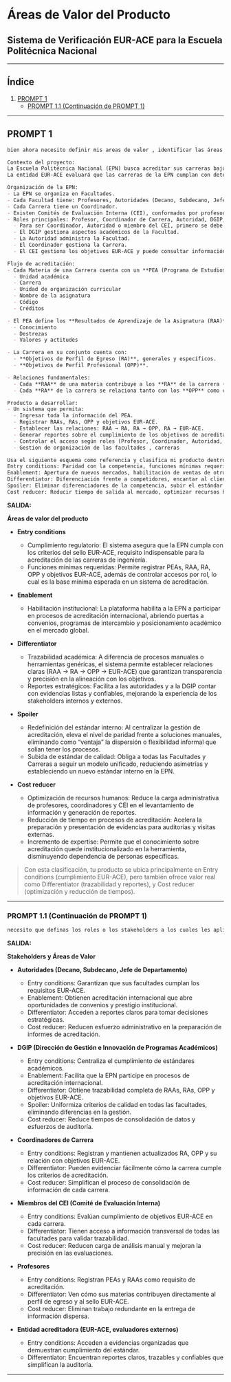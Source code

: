 # Áreas de Valor del Producto
## Sistema de Verificación EUR-ACE para la Escuela Politécnica Nacional

---

## Índice

1. [PROMPT 1](#prompt-1)
   - [PROMPT 1.1 (Continuación de PROMPT 1)](#prompt-11-continuacion-de-prompt-1)

---

## PROMPT 1

```markdown
bien ahora necesito definir mis areas de valor , identificar las áreas de valor de mi producto para los stakeholders.

Contexto del proyecto:
La Escuela Politécnica Nacional (EPN) busca acreditar sus carreras bajo el sello EUR-ACE.  
La entidad EUR-ACE evaluará que las carreras de la EPN cumplan con determinados objetivos (objetivos EUR-ACE).  

Organización de la EPN:
- La EPN se organiza en Facultades.  
- Cada Facultad tiene: Profesores, Autoridades (Decano, Subdecano, Jefe de Departamento) y Carreras.  
- Cada Carrera tiene un Coordinador.  
- Existen Comités de Evaluación Interna (CEI), conformados por profesores.  
- Roles principales: Profesor, Coordinador de Carrera, Autoridad, DGIP, Miembro del CEI.  
  - Para ser Coordinador, Autoridad o miembro del CEI, primero se debe ser Profesor.  
  - El DGIP gestiona aspectos académicos de la Facultad.  
  - La Autoridad administra la Facultad.  
  - El Coordinador gestiona la Carrera.  
  - El CEI gestiona los objetivos EUR-ACE y puede consultar información de Facultades.  

Flujo de acreditación:
- Cada Materia de una Carrera cuenta con un **PEA (Programa de Estudios Académicos)**, que contiene:  
  - Unidad académica  
  - Carrera  
  - Unidad de organización curricular  
  - Nombre de la asignatura  
  - Código  
  - Créditos  

- El PEA define los **Resultados de Aprendizaje de la Asignatura (RAA)**, que pueden ser:  
  - Conocimiento  
  - Destrezas  
  - Valores y actitudes  

- La Carrera en su conjunto cuenta con:  
  - **Objetivos de Perfil de Egreso (RA)**, generales y específicos.  
  - **Objetivos de Perfil Profesional (OPP)**.  

- Relaciones fundamentales:  
  - Cada **RAA** de una materia contribuye a los **RA** de la carrera (con un nivel definido).  
  - Cada **RA** de la carrera se relaciona tanto con los **OPP** como con los **objetivos EUR-ACE**.  

Producto a desarrollar:
- Un sistema que permita:  
  - Ingresar toda la información del PEA.  
  - Registrar RAAs, RAs, OPP y objetivos EUR-ACE.  
  - Establecer las relaciones: RAA → RA, RA → OPP, RA → EUR-ACE.  
  - Generar reportes sobre el cumplimiento de los objetivos de acreditación EUR-ACE.  
  - Controlar el acceso según roles (Profesor, Coordinador, Autoridad, CEI, DGIP).  
  - Gestion de organización de las facultades , carreras  

Usa el siguiente esquema como referencia y clasifica mi producto dentro de estas categorías, describiendo cómo aporta valor en cada una (si aplica):
Entry conditions: Paridad con la competencia, funciones mínimas requeridas, cumplimiento regulatorio.
Enablement: Apertura de nuevos mercados, habilitación de ventas de otros productos o servicios.
Differentiator: Diferenciación frente a competidores, encantar al cliente.
Spoiler: Eliminar diferenciadores de la competencia, subir el estándar de paridad, redefinir el mercado.
Cost reducer: Reducir tiempo de salida al mercado, optimizar recursos humanos, mejorar márgenes, incrementar expertise.
```

**SALIDA:**

**Áreas de valor del producto**

- **Entry conditions**
  - Cumplimiento regulatorio: El sistema asegura que la EPN cumpla con los criterios del sello EUR-ACE, requisito indispensable para la acreditación de las carreras de ingeniería.
  - Funciones mínimas requeridas: Permite registrar PEAs, RAA, RA, OPP y objetivos EUR-ACE, además de controlar accesos por rol, lo cual es la base mínima esperada en un sistema de acreditación.

- **Enablement**
  - Habilitación institucional: La plataforma habilita a la EPN a participar en procesos de acreditación internacional, abriendo puertas a convenios, programas de intercambio y posicionamiento académico en el mercado global.

- **Differentiator**
  - Trazabilidad académica: A diferencia de procesos manuales o herramientas genéricas, el sistema permite establecer relaciones claras (RAA → RA → OPP → EUR-ACE) que garantizan transparencia y precisión en la alineación con los objetivos.
  - Reportes estratégicos: Facilita a las autoridades y a la DGIP contar con evidencias listas y confiables, mejorando la experiencia de los stakeholders internos y externos.

- **Spoiler**
  - Redefinición del estándar interno: Al centralizar la gestión de acreditación, eleva el nivel de paridad frente a soluciones manuales, eliminando como “ventaja” la dispersión o flexibilidad informal que solían tener los procesos.
  - Subida de estándar de calidad: Obliga a todas las Facultades y Carreras a seguir un modelo unificado, reduciendo asimetrías y estableciendo un nuevo estándar interno en la EPN.

- **Cost reducer**
  - Optimización de recursos humanos: Reduce la carga administrativa de profesores, coordinadores y CEI en el levantamiento de información y generación de reportes.
  - Reducción de tiempo en procesos de acreditación: Acelera la preparación y presentación de evidencias para auditorías y visitas externas.
  - Incremento de expertise: Permite que el conocimiento sobre acreditación quede institucionalizado en la herramienta, disminuyendo dependencia de personas específicas.

> Con esta clasificación, tu producto se ubica principalmente en Entry conditions (cumplimiento EUR-ACE), pero también ofrece valor real como Differentiator (trazabilidad y reportes), y Cost reducer (optimización y reducción de tiempos).

---

### PROMPT 1.1 (Continuación de PROMPT 1)

```markdown
necesito que definas los roles o los stakeholders a los cuales les aplica estas areas de valor
```

**SALIDA:**

**Stakeholders y Áreas de Valor**

- **Autoridades (Decano, Subdecano, Jefe de Departamento)**
  - Entry conditions: Garantizan que sus facultades cumplan los requisitos EUR-ACE.
  - Enablement: Obtienen acreditación internacional que abre oportunidades de convenios y prestigio institucional.
  - Differentiator: Acceden a reportes claros para tomar decisiones estratégicas.
  - Cost reducer: Reducen esfuerzo administrativo en la preparación de informes de acreditación.

- **DGIP (Dirección de Gestión e Innovación de Programas Académicos)**
  - Entry conditions: Centraliza el cumplimiento de estándares académicos.
  - Enablement: Facilita que la EPN participe en procesos de acreditación internacional.
  - Differentiator: Obtiene trazabilidad completa de RAAs, RAs, OPP y objetivos EUR-ACE.
  - Spoiler: Uniformiza criterios de calidad en todas las facultades, eliminando diferencias en la gestión.
  - Cost reducer: Reduce tiempos de consolidación de datos y esfuerzos de auditoría.

- **Coordinadores de Carrera**
  - Entry conditions: Registran y mantienen actualizados RA, OPP y su relación con objetivos EUR-ACE.
  - Differentiator: Pueden evidenciar fácilmente cómo la carrera cumple los criterios de acreditación.
  - Cost reducer: Simplifican el proceso de consolidación de información de cada carrera.

- **Miembros del CEI (Comité de Evaluación Interna)**
  - Entry conditions: Evalúan cumplimiento de objetivos EUR-ACE en cada carrera.
  - Differentiator: Tienen acceso a información transversal de todas las facultades para validar trazabilidad.
  - Cost reducer: Reducen carga de análisis manual y mejoran la precisión en las evaluaciones.

- **Profesores**
  - Entry conditions: Registran PEAs y RAAs como requisito de acreditación.
  - Differentiator: Ven cómo sus materias contribuyen directamente al perfil de egreso y al sello EUR-ACE.
  - Cost reducer: Eliminan trabajo redundante en la entrega de información dispersa.

- **Entidad acreditadora (EUR-ACE, evaluadores externos)**
  - Entry conditions: Acceden a evidencias organizadas que demuestran cumplimiento del estándar.
  - Differentiator: Encuentran reportes claros, trazables y confiables que simplifican la auditoría.

---
